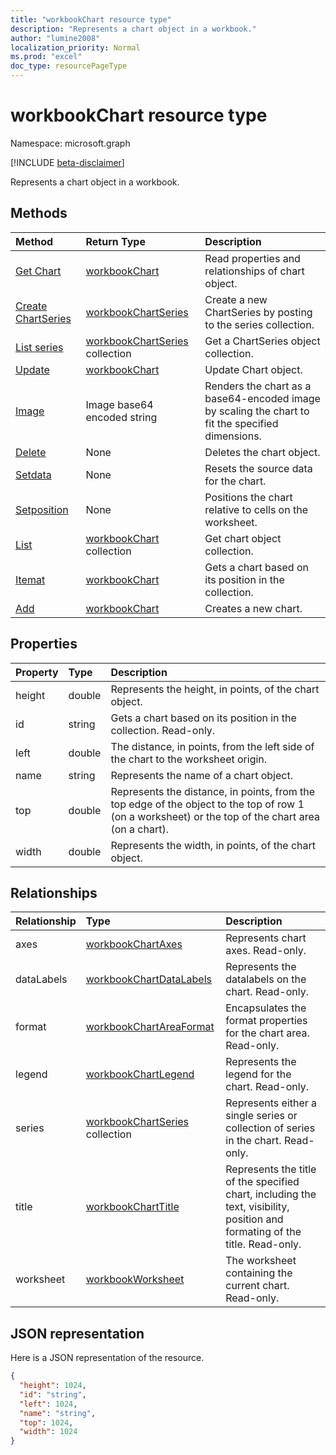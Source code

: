 ```yaml
---
title: "workbookChart resource type"
description: "Represents a chart object in a workbook."
author: "lumine2008"
localization_priority: Normal
ms.prod: "excel"
doc_type: resourcePageType
---
```


# workbookChart resource type

Namespace: microsoft.graph

[!INCLUDE [beta-disclaimer](../../includes/beta-disclaimer.md)]

Represents a chart object in a workbook.


## Methods

| Method		   | Return Type	|Description|
|:---------------|:--------|:----------|
|[Get Chart](../api/chart-get.md) | [workbookChart](workbookchart.md) |Read properties and relationships of chart object.|
|[Create ChartSeries](../api/chart-post-series.md) |[workbookChartSeries](workbookchartseries.md)| Create a new ChartSeries by posting to the series collection.|
|[List series](../api/chart-list-series.md) |[workbookChartSeries](workbookchartseries.md) collection| Get a ChartSeries object collection.|
|[Update](../api/chart-update.md) | [workbookChart](workbookchart.md)	|Update Chart object. |
|[Image](../api/chart-image.md)|Image base64 encoded string|Renders the chart as a base64-encoded image by scaling the chart to fit the specified dimensions.|
|[Delete](../api/chart-delete.md)|None|Deletes the chart object.|
|[Setdata](../api/chart-setdata.md)|None|Resets the source data for the chart.|
|[Setposition](../api/chart-setposition.md)|None|Positions the chart relative to cells on the worksheet.|
|[List](../api/chart-list.md) | [workbookChart](workbookchart.md) collection |Get chart object collection. |
|[Itemat](../api/chartcollection-itemat.md)|[workbookChart](workbookchart.md)|Gets a chart based on its position in the collection.|
|[Add](../api/chartcollection-add.md)|[workbookChart](workbookchart.md)|Creates a new chart.|

## Properties
| Property	   | Type	|Description|
|:---------------|:--------|:----------|
|height|double|Represents the height, in points, of the chart object.|
|id|string|Gets a chart based on its position in the collection. Read-only.|
|left|double|The distance, in points, from the left side of the chart to the worksheet origin.|
|name|string|Represents the name of a chart object.|
|top|double|Represents the distance, in points, from the top edge of the object to the top of row 1 (on a worksheet) or the top of the chart area (on a chart).|
|width|double|Represents the width, in points, of the chart object.|

## Relationships
| Relationship | Type	|Description|
|:---------------|:--------|:----------|
|axes|[workbookChartAxes](workbookchartaxes.md)|Represents chart axes. Read-only.|
|dataLabels|[workbookChartDataLabels](workbookchartdatalabels.md)|Represents the datalabels on the chart. Read-only.|
|format|[workbookChartAreaFormat](workbookchartareaformat.md)|Encapsulates the format properties for the chart area. Read-only.|
|legend|[workbookChartLegend](workbookchartlegend.md)|Represents the legend for the chart. Read-only.|
|series|[workbookChartSeries](workbookchartseries.md) collection|Represents either a single series or collection of series in the chart. Read-only.|
|title|[workbookChartTitle](workbookcharttitle.md)|Represents the title of the specified chart, including the text, visibility, position and formating of the title. Read-only.|
|worksheet|[workbookWorksheet](workbookworksheet.md)|The worksheet containing the current chart. Read-only.|

## JSON representation

Here is a JSON representation of the resource.

<!-- {
  "blockType": "resource",
  "optionalProperties": [],
  "keyProperty": "id",
  "baseType": "microsoft.graph.entity",
  "@odata.type": "microsoft.graph.workbookChart"
}-->

```json
{
  "height": 1024,
  "id": "string",
  "left": 1024,
  "name": "string",
  "top": 1024,
  "width": 1024
}

```

<!-- uuid: 8fcb5dbc-d5aa-4681-8e31-b001d5168d79
2015-10-25 14:57:30 UTC -->
<!--
{
  "type": "#page.annotation",
  "description": "workbookChart resource",
  "keywords": "",
  "section": "documentation",
  "tocPath": "",
  "suppressions": []
}
-->


